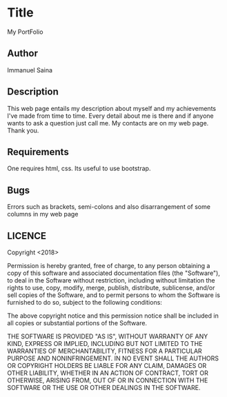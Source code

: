 # Title
My PortFolio
## Author
Immanuel Saina
## Description
This web page entails my description about myself and my achievements I've made from time to time.
Every detail about me is there and if anyone wants to ask a question just call me. My contacts are on my web page. Thank you.
## Requirements
One requires html, css. Its useful to use bootstrap.
## Bugs
Errors such as brackets, semi-colons and also disarrangement of some columns in my web page
## LICENCE
Copyright <2018> <Immanuel Barboi>

Permission is hereby granted, free of charge, to any person obtaining a copy of this software and associated documentation files (the "Software"), to deal in the Software without restriction, including without limitation the rights to use, copy, modify, merge, publish, distribute, sublicense, and/or sell copies of the Software, and to permit persons to whom the Software is furnished to do so, subject to the following conditions:

The above copyright notice and this permission notice shall be included in all copies or substantial portions of the Software.

THE SOFTWARE IS PROVIDED "AS IS", WITHOUT WARRANTY OF ANY KIND, EXPRESS OR IMPLIED, INCLUDING BUT NOT LIMITED TO THE WARRANTIES OF MERCHANTABILITY, FITNESS FOR A PARTICULAR PURPOSE AND NONINFRINGEMENT. IN NO EVENT SHALL THE AUTHORS OR COPYRIGHT HOLDERS BE LIABLE FOR ANY CLAIM, DAMAGES OR OTHER LIABILITY, WHETHER IN AN ACTION OF CONTRACT, TORT OR OTHERWISE, ARISING FROM, OUT OF OR IN CONNECTION WITH THE SOFTWARE OR THE USE OR OTHER DEALINGS IN THE SOFTWARE.
